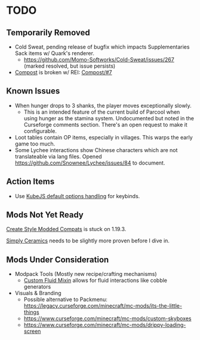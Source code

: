 # TODO

## Temporarily Removed

- Cold Sweat, pending release of bugfix which impacts Supplementaries Sack items
  w/ Quark's renderer.
  - https://github.com/Momo-Softworks/Cold-Sweat/issues/267 (marked resolved,
    but issue persists)
- [Compost](https://www.curseforge.com/minecraft/mc-mods/compost) is broken w/
  REI: [Compost/#7](https://github.com/yurisuika/Compost/issues/7)

## Known Issues

- When hunger drops to 3 shanks, the player moves exceptionally slowly.
  - This is an intended feature of the current build of Parcool when using
    hunger as the stamina system. Undocumented but noted in the Curseforge
    comments section. There's an open request to make it configurable.
- Loot tables contain OP items, especially in villages. This warps the early
  game too much.
- Some Lychee interactions show Chinese characters which are not translateable
  via lang files. Opened https://github.com/Snownee/Lychee/issues/84 to
  document.

## Action Items

- Use
  [KubeJS default options handling](https://kubejs.com/wiki/tutorials/default-options)
  for keybinds.

## Mods Not Yet Ready

[Create Style Modded Compats](https://www.curseforge.com/minecraft/texture-packs/create-style-modded-compats)
is stuck on 1.19.3.

[Simply Ceramics](https://www.curseforge.com/minecraft/mc-mods/simply-ceramics)
needs to be slightly more proven before I dive in.

## Mods Under Consideration

- Modpack Tools (Mostly new recipe/crafting mechanisms)
  - [Custom Fluid Mixin](https://www.curseforge.com/minecraft/mc-mods/custom-fluid-mixin)
    allows for fluid interactions like cobble generators
- Visuals & Branding
  - Possible alternative to Packmenu:
    https://legacy.curseforge.com/minecraft/mc-mods/its-the-little-things
  - https://www.curseforge.com/minecraft/mc-mods/custom-skyboxes
  - https://www.curseforge.com/minecraft/mc-mods/drippy-loading-screen
